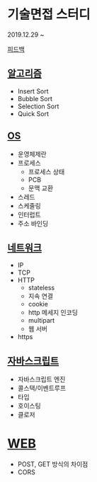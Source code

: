 # 기술면접 스터디

2019.12.29 ~

[피드백](https://hackmd.io/v0F49IQsTfCyePNPnBF5Sw?both)

## [알고리즘](/algorithm/day2.md)

- Insert Sort
- Bubble Sort
- Selection Sort
- Quick Sort

## [OS](/os/os.md)

- 운영체제란
- 프로세스
  - 프로세스 상태
  - PCB
  - 문맥 교환
- 스레드
- 스케줄링
- 인터럽트
- 주소 바인딩

## [네트워크](/network/network.md)

- IP
- TCP
- HTTP
  - stateless
  - 지속 연결
  - cookie
  - http 메세지 인코딩
  - multipart
  - 웹 서버
- https

## [자바스크립트](/javascript/js.md)

- 자바스크립트 엔진
- 콜스택/이벤트루프
- 타입
- 호이스팅
- 클로저

# [WEB](/network/web.md)

- POST, GET 방식의 차이점
- CORS
